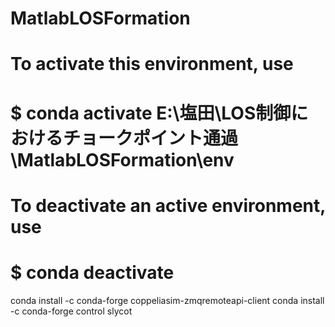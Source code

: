# MatlabLOSFormation

# To activate this environment, use
#
#     $ conda activate E:\塩田\LOS制御におけるチョークポイント通過\MatlabLOSFormation\env
#
# To deactivate an active environment, use
#
#     $ conda deactivate

conda install -c conda-forge coppeliasim-zmqremoteapi-client
conda install -c conda-forge control slycot